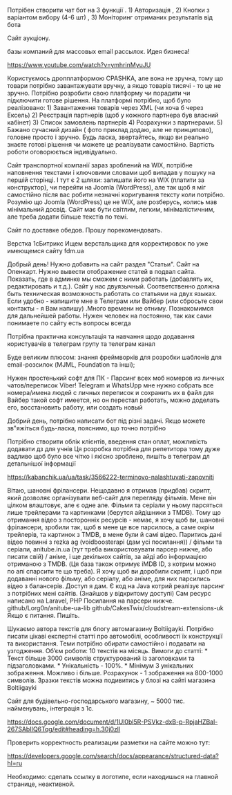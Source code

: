 Потрібен створити чат бот на 3 функції . 1) Авторизація , 2) Кнопки з варіантом вибору (4-6 шт) , 3) Моніторинг отриманих результатів від бота

Сайт аукціону.

базы компаний для массовых email рассылок. Идея бизнеса!

https://www.youtube.com/watch?v=ymhrinMyuJU

Користуємось дропплатформою CPASHKA, але вона не зручна, тому що товари потрібно завантажувати вручну, а якщо товарів тисячі - то це не зручно. Потрібно розробити свою платформу чи порадити чи підключити готове рішення. На платформі потрібно, щоб було реалізовано: 1) Завантаження товарів через XML (чи хоча б через Ексель) 2) Реєстрація партнерів (щоб у кожного партнера був власний кабінет) 3) Список замовлень партнерів 4) Розрахунки з партнерами. 5) Бажано сучасний дизайн ( фото приклад додаю, але не принципово), головне просто і зручно. Будь ласка, звертайтесь, якщо ви реально знаєте готові рішення чи можете це реалізувати самостійно. Вартість роботи оговорюється індивідуально. 



Сайт транспортної компанії зараз зроблений на WIX, потрібне наповнення текстами і ключовими словами щоб випадав у пошуку на першій сторінці. І тут є 2 шляхи: залишати його на WIX (платити за конструктор), чи перейти на Joomla (WordPress), але так щоб я міг самостійно після вас робити незначні коригування тексту коли потрібно. Розумію що Joomla (WordPress) це не WIX, але розберусь, колись мав мінімальний досвід. Сайт має бути світлим, легким, мінімалістичним, але треба додати більше текстів по темі.


Сайт по доставке обедов. Прошу порекомендовать. 


Верстка 1сБитрикс  Ищем верстальщика для корректировок по уже имеющемся сайту fdm.ua


Добрый день! Нужно добавить на сайт раздел "Статьи". Сайт на Опенкарт. Нужно вывести отображение статей в подвал сайта. Показать, где в админке мы сможем с ними работать (добавлять их, редактировать и т.д.). Сайт у нас двуязычный. Соответственно должна быть техническая возможность работать со статьями на двух языках. Если удобно - напишите мне в Телеграм или Вайбер (или сбросьте свои контакты - я Вам напишу) .Много времени не отниму. Познакомимся для дальнейшей работы. Нужен человек на постоянно, так как сами понимаете по сайту есть вопросы всегда



Потрібна практична консультація та навчання щодо додавання користувачів в телеграм групу та телеграм канал


Буде великим плюсом: знання фреймворків для розробки шаблонів для email-розсилок (MJML, Foundation та інші);



Нужен простенький софт для ПК - Парсинг всех моб номеров из личных чатов/переписок Viber! Telegram и WhatsUpp мне нужно собрать все номера/имена людей с личных переписок и сохранить их в файл для Вайбер такой софт имеется, но он перестал работать, можно доделать его, восстановить работу, или создать новый


Добрий день, потрібно написати бот під різні задачі. Якщо можете зв"яжіться будь-ласка, пояснимо, що точно потрібно



Потрібно створити облік клієнтів, введення стан оплат, можливість додавати дз для учнів Ця розробка потрібна для репетитора тому дуже вадливо щоб було все чітко і якісно зроблено, пишіть в телеграм дл детальнішої інформації


https://kabanchik.ua/ua/task/3566222-terminovo-nalashtuvati-zapovniti




Вітаю, шановні фрілансери. Нещодавно я отримав (придбав) скрипт, який дозволяє організувати веб-сайт для перегляду фільмів. Мене він цілком влаштовує, але є одне але. Фільми та серіали у ньому парсяться лише трейлерами та картинками (берутся айдішники з TMDB). Тому що отримання відео з посторонніх ресурсів - немає, я хочу щоб ви, шановні фрілансери, зробили так, щоб в мене це все парсилось, а саме окрім трейлерів, та картинок з TMDB, в мене були й самі відео. Паритись дані відео повинні з rezka ag (voidboosterapi (дам усі посилання)) / фільми та серіали, anitube.in.ua (тут треба використовувати парсер нижче, або писати свій) / аніме, і ще декількох сайтів, за айді або інформацією отриманою з TMDB. (Ця база також отримує iMDB ID, з котрим можно по апі спарсити те що треба). Я хочу щоб ви доробили скрипт, і щоб при додаванні нового фільму, або серіалу, або аніме, для них парсились відео з балансерів. Доступ я дам. Є код на Java котрий реалізує парсинг з потрібних мені сайтів. (Знайшов у відкритому доступі) Сам ресурс написано на Laravel, PHP Посилання на парсери нижче. github/Lorg0n/anitube-ua-lib github/CakesTwix/cloudstream-extensions-uk Якщо є питання. Пишіть.


Шукаємо автора текстів для блогу автомагазину Boltiigayki. Потрібно писати цікаві експертні статті про автомобілі, особливості їх конструкції та використання. Теми потрібно обирати самостійно і подавати на узгодження. Обʼєм роботи: 10 текстів на місяць. Вимоги до статті: * Текст більше 3000 символів структурований із заголовками та підзаголовками. * Унікальність - 100%. * Мінімум 3 унікальних зображення. Можливо і більше. Розрахунок - 1 зображення на 800-1000 символів. Зразки текстів можна подивитись у блозі на сайті магазина Boltiigayki



Сайт для будівельно-господарського магазину, ~ 5000 тис. найменувань, інтеграція з 1с.

https://docs.google.com/document/d/1Ul0bl5R-PSVkz-dxB-p-RpjaHZBal-267SAbIIQ6Tqg/edit#heading=h.30j0zll


Проверить корректность реализации разметки на сайте можно тут: 

https://developers.google.com/search/docs/appearance/structured-data?hl=ru

Необходимо: сделать ссылку в логотипе, если находишься на главной странице, неактивной.